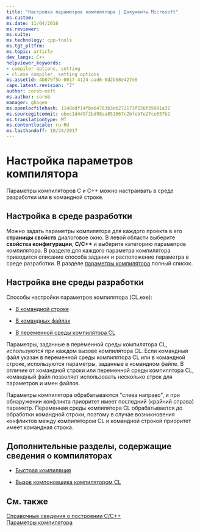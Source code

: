 ```yaml
---
title: "Настройка параметров компилятора | Документы Microsoft"
ms.custom: 
ms.date: 11/04/2016
ms.reviewer: 
ms.suite: 
ms.technology: cpp-tools
ms.tgt_pltfrm: 
ms.topic: article
dev_langs: C++
helpviewer_keywords:
- compiler options, setting
- cl.exe compiler, setting options
ms.assetid: 4b079f5b-0017-4124-aad6-0d2b58e427e0
caps.latest.revision: "7"
author: corob-msft
ms.author: corob
manager: ghogen
ms.openlocfilehash: 1148ddf14fba64763b3eb272173f226f35991a32
ms.sourcegitcommit: ebec1d449f2bd98aa851667c2bfeb7e27ce657b2
ms.translationtype: MT
ms.contentlocale: ru-RU
ms.lasthandoff: 10/24/2017
---
```

# <a name="setting-compiler-options"></a>Настройка параметров компилятора
Параметры компиляторов C и C++ можно настраивать в среде разработки или в командной строке.  
  
## <a name="in-the-development-environment"></a>Настройка в среде разработки  
 Можно задать параметры компилятора для каждого проекта в его **страницы свойств** диалоговое окно. В левой области выберите **свойства конфигурации**, **C/C++** и выберите категорию параметров компилятора. В разделе для каждого параметра компилятора приводится описание способа задания и расположение параметра в среде разработки. В разделе [параметры компилятора](../../build/reference/compiler-options.md) полный список.  
  
## <a name="outside-the-development-environment"></a>Настройка вне среды разработки  
 Способы настройки параметров компилятора (CL.exe):  
  
-   [В командной строке](../../build/reference/compiler-command-line-syntax.md)  
  
-   [В командных файлах](../../build/reference/cl-command-files.md)  
  
-   [В переменной среды компилятора CL](../../build/reference/cl-environment-variables.md)  
  
 Параметры, заданные в переменной среды компилятора CL, используются при каждом вызове компилятора CL. Если командный файл указан в переменной среды компилятора CL или в командной строке, используются параметры, заданные в командном файле. В отличие от командной строки или переменной среды компилятора CL, командный файл позволяет использовать несколько строк для параметров и имен файлов.  
  
 Параметры компилятора обрабатываются "слева направо", и при обнаружении конфликта приоритет имеет последний (крайний справа) параметр. Переменная среды компилятора CL обрабатывается до обработки командной строки, поэтому в случае возникновения конфликтов между компилятором CL и командной строкой приоритет имеет командная строка.  
  
## <a name="additional-compiler-topics"></a>Дополнительные разделы, содержащие сведения о компиляторах  
  
-   [Быстрая компиляция](../../build/reference/fast-compilation.md)  
  
-   [Вызов компоновщика компилятором CL](../../build/reference/cl-invokes-the-linker.md)  
  
## <a name="see-also"></a>См. также  
 [Справочные сведения о построении C/C++](../../build/reference/c-cpp-building-reference.md)   
 [Параметры компилятора](../../build/reference/compiler-options.md)